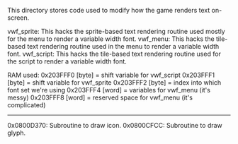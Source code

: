 This directory stores code used to modify how the game renders text on-screen.

vwf_sprite: This hacks the sprite-based text rendering routine used mostly for
           the menu to render a variable width font.
vwf_menu: This hacks the tile-based text rendering routine used in the menu to
          render a variable width font.
vwf_script: This hacks the tile-based text rendering routine used for the
            script to render a variable width font.

RAM used:
0x203FFF0 [byte] = shift variable for vwf_script
0x203FFF1 [byte] = shift variable for vwf_sprite
0x203FFF2 [byte] = index into which font set we're using
0x203FFF4 [word] = variables for vwf_menu (it's messy)
0x203FFF8 [word] = reserved space for vwf_menu (it's complicated)


-----------------------------------------------------
0x0800D370: Subroutine to draw icon.
0x0800CFCC: Subroutine to draw glyph.
